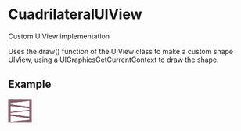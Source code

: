 # CuadrilateralUIView
Custom UIView implementation 

Uses the draw() function of the UIView class to make a custom shape UIView, using 
a UIGraphicsGetCurrentContext to draw the shape. 

## Example 

<a href="url"><img src="https://github.com/DavidPerezP124/Images_examples/blob/master/TrapezoidUIView.png" align="left" height="48" width="48" ></a>
